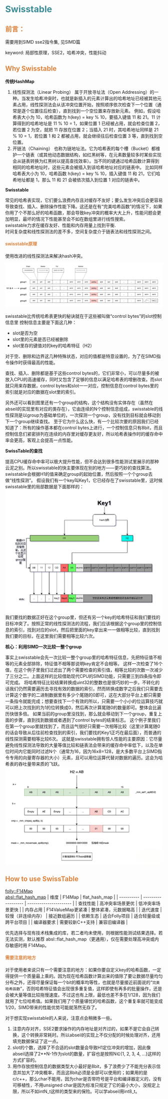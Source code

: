 # <font  color='3d8c95'>Swisstable</font>
## <font  color='dc843f'>前言：</font>
需要用到SIMD sse2指令集, 见SIMD篇

keyword: 局部性原理，SSE2，哈希冲突，性能抖动

## <font  color='dc843f'>Why Swisstable</font>
**传统HashMap**
1. 线性探测法（Linear Probing）
属于开放寻址法（Open Addressing）的一种。当发生哈希冲突时，也就是新插入的元素计算出的哈希地址已经被其他元素占用，线性探测法会从该冲突位置开始，按照顺序依次检查下一个位置（通常是逐个位置往后检查），直到找到一个空位置来存放新元素。
例如，假设哈希表大小为 10，哈希函数为 h(key) = key % 10，要插入键值 11 和 21。11 计算得到的哈希地址是 11 % 10 = 1，如果位置 1 已经被占用，就会检查位置 2，若位置 2 为空，就把 11 存放在位置 2；当插入 21 时，其哈希地址同样是 21 % 10 = 1，若位置 1 和 2 都被占用，就会继续往后检查位置 3 等，直到找到空位置。
2. 开链法（Chaining）
也称为链地址法。它为哈希表的每个槽（Bucket）都维护一个链表（或其他动态数据结构，如红黑树等，在元素数量较多时某些实现会从链表转换为红黑树以提高查找效率）。当不同的键通过哈希函数计算得到相同的哈希地址时，这些元素会被插入到该哈希地址对应的链表中。
比如同样哈希表大小为 10，哈希函数 h(key) = key % 10，插入键值 11 和 21，它们哈希地址都是 1，那么 11 和 21 会被依次插入到位置 1 对应的链表中。

**Swisstable**

常见的哈希表实现，它们要么浪费内存且对缓存不友好；要么发生冲突后会更容易导致查找、插入、删除操作性能下降。这还是在有“完美哈希函数”的情况下，如果你用了个不那么好的哈希函数，那会导致key冲突的概率大大上升，性能问题会更加明显，最坏的情况下性能甚至会不如在数组里进行线性搜索。  
swisstable力求在缓存友好、性能和内存用量上找到平衡.  
时间复杂度和线性探测法的差不多，空间复杂度介于链表法和线性探测之间。

#### <font  color='dc843f'>swisstable原理</font>
使用改进的线性探测法来解决hash冲突。

![alt text](assets/images/struct.PNG)

swisstable比传统哈希表更快的秘诀就在于这些被叫做“control bytes”的slot控制信息里
控制信息主要是下面这几种：
- slot是否为空
- slot里的元素是否已经被删除
- slot里存的键值对的key的哈希特征（H2）

对于空、删除和边界这几种特殊状态，对应的值都是特意设置的，为了在SIMD指令操作时获得最高的性能。

查找、插入、删除都是基于这些control bytes的，它们非常小，可以尽量多的被放入CPU的高速缓存，同时又包含了足够的信息以满足哈希表的增删改查。而slot就只用来存数据，control bytes和slot一一对应，控制信息在control bytes里的索引就是对应的数据在slot里的索引。  

另外还可以看到图里还有一个group的结构，这个结构没有实体存在（虽然在abseil的实现里有对应的类存在），它由连续的N个控制信息组成，swisstable的线性探测是以group为基础单位的，一次探测一个group，没有找到目标就会移动到下一个group继续查找。
至于它为什么这么快，有一个比较次要的原因我们已经知道了：所有的操作基本都在control bytes上进行，一个控制信息只有8bit，而且控制信息们紧密排列在连续的内存里对缓存更友好，所以哈希表操作时的缓存命中率会更高，客观上会提高一点性能。

**SwissTable的查找**

提高CPU缓存命中率可以极大提升性能，但不会达到很多性能测试里展示的那种云泥之别。所以swisstable的快主要体现在别的地方——更巧妙的查找算法。
swisstable会根据H1的值来确定group的起始位置，然后按照一个个group去做“线性探测”。
假设我们有一个key叫Key1，它已经存在了swisstable里，这时候swisstable里的局部数据是下面那样的：
![alt text](assets/images/search_1.png)
我们要找的数据正好在这个group里，但还有另一个key的哈希特征和我们要找的目标冲突了。按照正常的线性探测法的流程，我们应该根据这个group里的控制信息的索引，找到对应的slot，然后把里面的key拿出来一一做相等比较，直到找到我们要的目标，在这里我们需要相等比较六次。

**核心：利用SIMD一次比较一整个group**

事实上swisstable会先一次比较一整个group里的哈希特征信息，先把特征值不相等的元素全部排除，特征值不相等那说明key肯定不会相等。
这样一次检查了16个值，在这个例子里我们过滤出了两个需要检查的索引值，相等比较的次数一次减少了三分之二。上面这样的比较借助现代CPU的SIMD功能，只需要三到四条指令即可完成。
将哈希特征比较结果转换成uint32的整数也是很巧妙的一步。不转化的话我们仍然需要遍历去寻找有效的数据的索引，然而转换成数字之后我们只需要去计算这个数字的二进制数据里有多少个尾随的0即可，这在大部分平台上都只需要一条指令就能完成；想要查找下一个有效的所以，只需要一个小小的位运算技巧就可以把上次找到的为1的位转换成0，然后再次计算尾随0的数量即可。整体会比遍历快很多倍。
如果当前的group里没找到，那么就会移动到下一个group，重复上面的步骤，直到找到数据或者遇到了control bytes的结束标志。
这个例子里我们在第一个group里就找到了，而且运气很好只需要一次相等比较（这里计算尾随0的话会导致从后往前检查找到的索引，我们要找的Key1正巧在最后面），而普通的线性探测需要相等比较6次。
这就是swisstable拥有惊人性能的主要原因：它尽量避免线性探测法导致的大量等值比较和链表法会带来的缓存命中率低下，以及在单位时间内它能同时过滤N个（通常为16，因为16x8=128，是大多数平台上SIMD指令专用的向量寄存器的大小）元素，且可以用位运算代替对数据的遍历。这会为哈希表的吞吐量带来质的飞跃。
![alt text](assets/images/search_2.png)

## <font  color='dc843f'>How to use SwissTable</font>
[folly::F14Map](https://github.com/facebook/folly/blob/main/folly/container/F14Map.h)  
[absl::flat_hash_map](https://github.com/abseil/abseil-cpp/blob/master/absl/container/flat_hash_map.h)
| 维度       | F14Map             | flat_hash_map          |
| ---------- | ------------------ | ---------------------- |
| 查找性能   | 高冲突率场景更优   | 低冲突率场景更快       |
| 内存占用   | F14ValueMap更紧凑  | 整体紧凑，元数据略高   |
| 迭代速度   | 较慢（非连续内存） | 接近数组遍历           |
| 依赖生态   | 适合Folly项目      | 适合轻量级或跨平台项目 |
| 编译器要求 | 需要较新C++支持    | 兼容旧编译器           |

优先选择与现有技术栈集成的库，若二者均未使用，则根据性能测试结果选择。若无法实测，默认推荐 absl::flat_hash_map（更通用），仅在需要处理高冲突或内存敏感时用 F14Map。

#### <font color="dc843f">需要注意的地方</font>
对于使用者来说只有一个需要注意的地方：如果你要自定义key的哈希函数，一定得提供一个质量最上乘的。因为现在哈希函数计算出来的值除了要让数据尽量均匀分布之外，还得尽量保证每一个bit的概率均等性，也就是尽量接近前面说的“`完美哈希函数`”，否则哈希特征值会出现很多重复值，这样即使有再多的批量操作，还是会被大量等值比较拖慢速度。不过这也有上限，最低也差不多在1/128，因为我们就用了七位哈希值。如果我们用了个质量堪忧的哈希函数，这个重复率就可能变成1/20，SIMD带来的性能优势可能就荡然无存了。

对于想实现swisstable的人来说，注意点会稍微多一些。
1. 注意内存对齐，SSE2要求操作的内存地址是对齐过的，如果不是它会自己转换，这个转换非常耗时。所以abseil的实现上不仅分配的时候处理对齐，还用填充数据保证了这一点。
2. slot的个数，选择了不合适的slot数量会导致H1定位冲突的增加，因此像abseil选择了2**N-1作为slot的数量，扩容也是按照N∈{1, 2, 3, 4, ...}这样的方式扩容的。
3. 用作存放控制信息的数据类型大小最好是8bit，多了浪费少了不能充分表示信息并加大了冲突概率，而且这8bit必须是全部可以使用的；如果用的是c/c++，那么char不能用，因为char是否带符号是平台和编译器定义的，没有可移植性，不用unsigned char是因为标准只规定了它的最小大小，没规定上限，所以不如intN_t这样的类型来的保险。可以学abseil用int8_t。